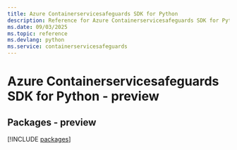 ```yaml
---
title: Azure Containerservicesafeguards SDK for Python
description: Reference for Azure Containerservicesafeguards SDK for Python
ms.date: 09/03/2025
ms.topic: reference
ms.devlang: python
ms.service: containerservicesafeguards
---
```

# Azure Containerservicesafeguards SDK for Python - preview
## Packages - preview
[!INCLUDE [packages](containerservicesafeguards-index.md)]